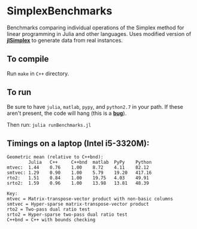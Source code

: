 SimplexBenchmarks
=================
Benchmarks comparing individual operations of the Simplex method for linear programming in Julia and other languages. Uses modified version of **[jlSimplex]** to generate data from real instances.

[jlSimplex]: https://github.com/mlubin/jlSimplex

## To compile

Run ```make``` in ```C++``` directory.

## To run

Be sure to have ```julia```, ```matlab```, ```pypy```, and ```python2.7``` in your path. If these aren't present, the code will hang (this is a **[bug]**). 

Then run: ```julia runBenchmarks.jl```

[bug]: https://github.com/JuliaLang/julia/issues/1514

## Timings on a laptop (Intel i5-3320M):

	Geometric mean (relative to C++bnd):
			Julia	C++		C++bnd	matlab	PyPy	Python	
	mtvec:	1.44	0.76	1.00	8.72	4.11	82.12	
	smtvec:	1.29	0.90	1.00	5.79	19.20	417.16	
	rto2:	1.51	0.84	1.00	19.75	4.03	49.91	
	srto2:	1.59	0.96	1.00	13.98	13.81	48.39	
	
	Key:
	mtvec = Matrix-transpose-vector product with non-basic columns
	smtvec = Hyper-sparse matrix-transpose-vector product
	rto2 = Two-pass dual ratio test
	srto2 = Hyper-sparse two-pass dual ratio test
	C++bnd = C++ with bounds checking
